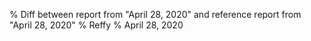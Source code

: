 % Diff between report from "April 28, 2020" and reference report from "April 28, 2020"
% Reffy
% April 28, 2020

